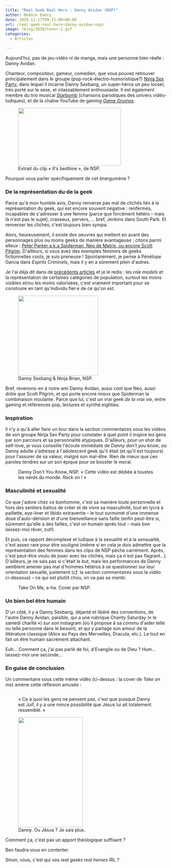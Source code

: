 ```yaml
---
title: "Real Geek Real Hero : Danny Avidan (NSP)"
author: Noémie Emery
date: 2020-11-17T09:21:00+00:00
url: /real-geek-real-hero-danny-avidan-nsp/
image: /blog/2020/tenor-1.gif
categories:
  - Articles

---
```

Aujourd'hui, pas de jeu-vidéo ni de manga, mais une personne bien réelle&nbsp;: Danny Avidan.

Chanteur, compositeur, gameur, comédien, que vous pouvez retrouver principalement dans le groupe (pop-rock-électro-humoristique?) [Ninja Sex Party][1], dans lequel il incarne Danny Sexbang, un super-héros un peu looser, très porté sur le sexe, et inlassablement enthousiaste. Il est également membre du trio musical [Starbomb][2] (chansons parodiques des univers vidéo-ludiques), et de la chaîne YouTube de gaming _[Game Grumps][3]_. 

<div class="wp-block-image">
  <figure class="alignright is-resized"><img src="https://www.open-source.church/wp-content/uploads/2020/11/tenor-1.gif" alt="" class="wp-image-30049" width="320" height="180" /><figcaption>Extrait du clip <em>« It</em>&lsquo;s bedtime », de NSP.</figcaption></figure>
</div>

Pourquoi vous parler spécifiquement de cet énergumène&nbsp;?

### De la représentation du·de la geek

Parce qu'à mon humble avis, Danny renverse pas mal de clichés liés à la représentation du geek, qui est encore souvent négative&nbsp;: renfermés, incapables de s'adresser à une femme (parce que forcément hétéro – mais là n'est pas le sujet), crasseux, pervers, &#8230; bref, Jenkins dans South Park. Et renverser les clichés, c'est toujours bien sympa.

Alors, heureusement, il existe des oeuvres qui mettent en avant des personnages plus ou moins geeks de manière avantageuse&nbsp;; citons parmi elleux&nbsp;: [Peter Parker a.k.a Spiderman, Neo de Matrix, ou encore Scott Pilgrim][4]. D'ailleurs, si vous avez des exemples féminins de geeks fictionnelles cools, je suis preneuse&nbsp;! Spontanément, je pense à Pénélope Garcia dans _Esprits Criminels_, mais il y en a sûrement plein d'autres.

Je l'ai déjà dit dans de [précédents articles][5] et je le redis&nbsp;: les _role models_ et la représentation de certaines catégories de population, surtout les moins visibles et/ou les moins valorisées, c'est vraiment important pour se construire en tant qu'individu fier·e de ce qu'on est.

<div class="wp-block-image">
  <figure class="alignleft is-resized"><img src="https://www.open-source.church/wp-content/uploads/2020/11/tenor-2.gif" alt="" class="wp-image-30050" width="249" height="249" /><figcaption>Danny Sexbang & Ninja Brian, NSP.</figcaption></figure>
</div>

Bref, revenons-en à notre ami Danny Avidan, aussi cool que Neo, aussi drôle que Scott Pilgrim, et qui porte encore mieux que Spiderman la combinaison moulante. Parce que lui, c'est un vrai geek _de la vrai vie_, entre gaming et références pop, lectures et synthé eighties.


### Inspiration

Il n'y a qu'à aller faire un tour dans la section commentaires sous les vidéos de son groupe Ninja Sex Party pour constater à quel point il inspire les gens par son parcours et sa personnalité atypiques. D'ailleurs, pour un shot de self-love, je vous conseille l'écoute immédiate de _Danny don't you know_, où Danny adulte s'adresse à l'adolescent geek qu'il était (et qu'il est toujours) pour l'assurer de sa valeur, malgré son mal-être. Rien de mieux que ces paroles tendres sur un son épique pour se booster le moral.<figure class="wp-block-embed-youtube wp-block-embed is-type-video is-provider-youtube wp-embed-aspect-16-9 wp-has-aspect-ratio">

<div class="wp-block-embed__wrapper">
</div><figcaption>Danny Don't You Know, NSP. « Cette vidéo est dédiée à toustes les nerds du monde. Rock on ! »</figcaption></figure> 

### Masculinité et sexualité

Ce que j'adore chez ce bonhomme, c'est sa manière toute personnelle et hors des sentiers battus de créer et de vivre sa masculinité, tout en lycra à paillette, eye-liner et libido extravertie – le tout surmonté d'une immense dose d'auto-dérision et d'une bienveillance sans faille (enfin peut-être si, sûrement qu'elle a des failles, c'est un humain après tout – mais bon laissez-moi rêver, zut!).

Et puis, ce rapport décomplexé et ludique à la sexualité et à la sensualité, c'est assez rare pour être souligné (même si en cela je dois admettre que la représentation des femmes dans les clips de NSP pèche carrément. Après, c'est peut-être voulu de jouer avec les clichés, mais ça n'est pas flagrant&#8230;). D'ailleurs, je ne sais pas si c'était le but, mais les performances de Danny semblent amener pas mal d'hommes hétéros à se questionner sur leur orientation sexuelle, justement (_cf_. la section commentaires sous la vidéo ci-dessous) – ce qui est plutôt chou, on va pas se mentir.<figure class="wp-block-embed-youtube wp-block-embed is-type-video is-provider-youtube wp-embed-aspect-16-9 wp-has-aspect-ratio">

<div class="wp-block-embed__wrapper">
</div><figcaption>Take On Me, a-ha. Cover par NSP.</figcaption></figure> 

### Un bien bel être humain

D'un côté, il y a Danny Sexbang, déjanté et libéré des conventions, de l'autre Danny Avidan, paisible, qui a une rubrique Charity Saturday (« le samedi charité ») sur son instagram (où il propose à sa _commu_ d'aider telle ou telle personne dans le besoin), et qui y partage son amour de la littérature classique (Alice au Pays des Merveilles, Dracula, etc.). Le tout en fait un être humain sacrément attachant.

Euh&#8230; Comment ça, j'ai pas parlé de foi, d'Evangile ou de Dieu&nbsp;? Hum&#8230; laissez-moi une seconde&#8230;

### En guise de conclusion

Un commentaire sous cette même vidéo (ci-dessus : la cover de _Take on me_) amène cette réflexion amusée : <figure class="wp-block-image">

<img src="https://www.open-source.church/wp-content/uploads/2020/11/Capture-d’écran-2020-11-19-à-11.40.40.png" alt="" class="wp-image-30056" srcset="https://www.open-source.church/wp-content/uploads/2020/11/Capture-d’écran-2020-11-19-à-11.40.40.png 650w, https://www.open-source.church/wp-content/uploads/2020/11/Capture-d’écran-2020-11-19-à-11.40.40-300x40.png 300w" sizes="(max-width: 650px) 100vw, 650px" /> <figcaption>« Ce à quoi les gens ne pensent pas, c'est que puisque Danny est Juif, il y a une mince possibilité que Jésus lui ait totalement ressemblé. »</figcaption></figure> 

<div class="wp-block-image">
  <figure class="alignleft is-resized"><img src="https://www.open-source.church/wp-content/uploads/2020/11/tenor.gif" alt="" class="wp-image-30048" width="201" height="342" /><figcaption>Danny. Ou Jésus ? Je sais plus.</figcaption></figure>
</div>

Comment ça, c'est pas un apport théologique suffisant&nbsp;?

Ben faudra vous en contenter.

Sinon, vous, c'est qui vos _real geeks real heroes_ IRL&nbsp;?

 [1]: https://ninjasexparty.com/
 [2]: https://open.spotify.com/artist/1DLBs2535MM32RYqirYYY4
 [3]: https://www.youtube.com/user/GameGrumps
 [4]: https://dailygeekshow.com/geeks-cool-cinema-representation/
 [5]: https://www.open-source.church/fruits-basket-ce-manga-qui-me-redonne-la-foi/#more-29824